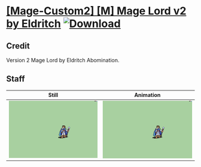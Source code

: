 # [\[Mage-Custom2\] \[M\] Mage Lord v2 by Eldritch](./) [![Download](https://img.shields.io/badge/Download--red?style=social&logo=github)](https://minhaskamal.github.io/DownGit/#/home?url=https://github.com/Klokinator/FE-Repo/tree/main/Battle%20Animations%2FMagi%20-%20Nature-Type%2F%5BMage-Custom2%5D%20%5BM%5D%20Mage%20Lord%20v2%20by%20Eldritch%2F7.%20Staff)

## Credit

Version 2 Mage Lord by Eldritch Abomination.

## Staff

| Still | Animation |
| :---: | :-------: |
| ![Staff still](./Staff_000.png) | ![Staff animation](./Staff.gif) |
